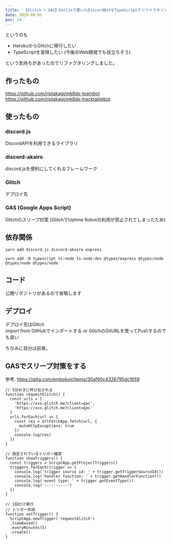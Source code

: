 ```yaml
---
title: '【Glitch + GAS】Kotlinで書いたDiscordBotをTypeScriptでリファクタリングした'
date: 2020-08-05
pos: 24
---
```


というのも

- HerokuからGlitchに移行したい
- TypeScriptを習得したい (今後のWeb開発でも役立ちそう)

という気持ちがあったのでリファクタリングしました。

## 作ったもの
https://github.com/riptakagi/mk8dx-teambot<br/>
https://github.com/riptakagi/mk8dx-tracktablebot

## 使ったもの

### discord.js
DiscordAPIを利用できるライブラリ

### discord-akairo
discord.jsを便利にしてくれるフレームワーク

### Glitch
デプロイ先

### GAS (Google Apps Script)
Glitchのスリープ対策 (GlitchでUptime Robotの利用が禁止されてしまったため)

## 依存関係
```
yarn add discord.js discord-akairo express
```

```
yarn add -D typescript ts-node ts-node-dev @types/express @types/node @types/node @types/node
```

## コード
公開リポジトリがあるので省略します

## デプロイ

デプロイ先はGlitch<br/>
import from GitHubでインポートする or GlitchのGitURLを使ってPushするのでも良い

ちなみに自分は前者。

## GASでスリープ対策をする
参考: https://qiita.com/embokoir/items/30af90c4326795dc1659

```js[コード.gs]
// 5分おきに呼び出される
function requestGlitch() {
  const urls = [
    'https://xxx.glitch.me?client=gas',
    'https://xxx.glitch.me?client=gas'
  ]
  urls.forEach(url => {
    const res = UrlFetchApp.fetch(url, {
      muteHttpExceptions: true
    })
    console.log(res)          
  })
}

// 設定されているトリガー確認
function showTriggers() {
  const triggers = ScriptApp.getProjectTriggers()
  triggers.forEach(trigger => {
    console.log('trigger source id: ' + trigger.getTriggerSourceId())
    console.log('handler function: ' + trigger.getHandlerFunction())
    console.log('event type: ' + trigger.getEventType())
    console.log('----------')
  })
}

// 1回だけ実行
// トリガー作成
function setTrigger() {
  ScriptApp.newTrigger('requestGlitch')
  .timeBased()
  .everyMinutes(5)
  .create()
}
```

